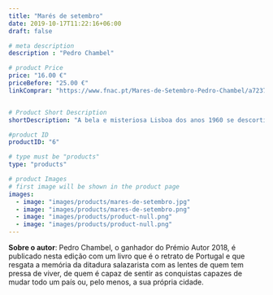 ```yaml
---
title: "Marés de setembro"
date: 2019-10-17T11:22:16+06:00
draft: false

# meta description
description : "Pedro Chambel"

# product Price
price: "16.00 €"
priceBefore: "25.00 €"
linkComprar: "https://www.fnac.pt/Mares-de-Setembro-Pedro-Chambel/a7237031"


# Product Short Description
shortDescription: "A bela e misteriosa Lisboa dos anos 1960 se descortina sob os olhares atentos e as reflexões da juventude de Rui Maria e do mano Filipe, burgueses de uma família abastada da Avenida, que logo cedo se dão conta dos abismos sociais entre as famílias lisboetas, embora compartilhassem a mesma dimensão espaço-tempo. As perdas emocionais da infância, o amadurecer dos sentidos e os ganhos materiais da vida adulta daqueles dois jovens intercalam-se neste romance sedutor, em um movimento pendular marcado pelas férias na Linha de Cascais, exatamente nos longos e preguiçosos meses do verão, adornado pelas marés de setembro, quando tudo enche-se de sol e calor e é possível a renovação, até que chegado o primeiro de outubro e as azáfamas do cotidiano. Eis que irrompe a Revolução e militares estão a ocupar Lisboa. Pedro Chambel, ganhador do Prémio Autor 2018, é publicado nesta edição com um livro que é o retrato de Portugal e que resgata a memória da ditadura salazarista com as lentes de quem tem pressa de viver, de quem é capaz de saborear conquistas capazes de mudar todo um país, ou pelo menos a sua própria cidade."

#product ID
productID: "6"

# type must be "products"
type: "products"

# product Images
# first image will be shown in the product page
images:
  - image: "images/products/mares-de-setembro.jpg"
  - image: "images/products/mares-de-setembro.png"
  - image: "images/products/product-null.png"
  - image: "images/products/product-null.png"
---
```


**Sobre o autor**: Pedro Chambel, o ganhador do Prémio Autor 2018, é publicado nesta edição com um livro que é o retrato de Portugal e que resgata a memória da ditadura salazarista com as lentes de quem tem pressa de viver, de quem é capaz de sentir as conquistas capazes de mudar todo um país ou, pelo menos, a sua própria cidade.